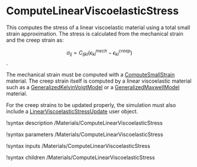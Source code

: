 # ComputeLinearViscoelasticStress
This computes the stress of a linear viscoelastic material using a total small strain approximation. The stress is calculated from the mechanical strain and the creep strain as:

$$
\sigma_{ij} = C_{ijkl} \left( \epsilon^{mech}_{kl} - \epsilon^{creep}_{kl} \right)
$$.

The mechanical strain must be computed with a [ComputeSmallStrain](/ComputeSmallStrain.md) material. The creep strain itself is computed by a linear viscoelastic material such as a [GeneralizedKelvinVoigtModel](/GeneralizedKelvinVoigtModel.md) or a [GeneralizedMaxwellModel](/GeneralizedMaxwellModel.md) material.

For the creep strains to be updated properly, the simulation must also include a [LinearViscoelasticStressUpdate](/LinearViscoelasticStressUpdate.md) user object.

!syntax description /Materials/ComputeLinearViscoelasticStress

!syntax parameters /Materials/ComputeLinearViscoelasticStress

!syntax inputs /Materials/ComputeLinearViscoelasticStress

!syntax children /Materials/ComputeLinearViscoelasticStress
